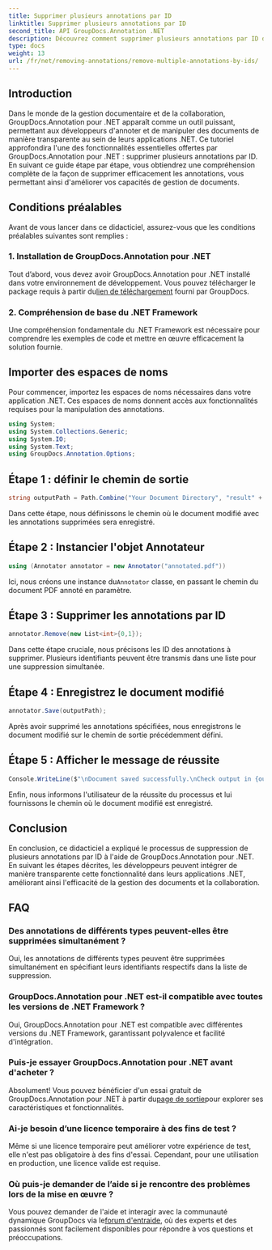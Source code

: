 ```yaml
---
title: Supprimer plusieurs annotations par ID
linktitle: Supprimer plusieurs annotations par ID
second_title: API GroupDocs.Annotation .NET
description: Découvrez comment supprimer plusieurs annotations par ID dans .NET à l'aide de GroupDocs.Annotation, améliorant ainsi vos capacités de gestion de documents sans effort.
type: docs
weight: 13
url: /fr/net/removing-annotations/remove-multiple-annotations-by-ids/
---
```

## Introduction
Dans le monde de la gestion documentaire et de la collaboration, GroupDocs.Annotation pour .NET apparaît comme un outil puissant, permettant aux développeurs d'annoter et de manipuler des documents de manière transparente au sein de leurs applications .NET. Ce tutoriel approfondira l'une des fonctionnalités essentielles offertes par GroupDocs.Annotation pour .NET : supprimer plusieurs annotations par ID. En suivant ce guide étape par étape, vous obtiendrez une compréhension complète de la façon de supprimer efficacement les annotations, vous permettant ainsi d'améliorer vos capacités de gestion de documents.
## Conditions préalables
Avant de vous lancer dans ce didacticiel, assurez-vous que les conditions préalables suivantes sont remplies :
### 1. Installation de GroupDocs.Annotation pour .NET
 Tout d’abord, vous devez avoir GroupDocs.Annotation pour .NET installé dans votre environnement de développement. Vous pouvez télécharger le package requis à partir du[lien de téléchargement](https://releases.groupdocs.com/annotation/net/) fourni par GroupDocs.
### 2. Compréhension de base du .NET Framework
Une compréhension fondamentale du .NET Framework est nécessaire pour comprendre les exemples de code et mettre en œuvre efficacement la solution fournie.

## Importer des espaces de noms
Pour commencer, importez les espaces de noms nécessaires dans votre application .NET. Ces espaces de noms donnent accès aux fonctionnalités requises pour la manipulation des annotations.
```csharp
using System;
using System.Collections.Generic;
using System.IO;
using System.Text;
using GroupDocs.Annotation.Options;
```

## Étape 1 : définir le chemin de sortie
```csharp
string outputPath = Path.Combine("Your Document Directory", "result" + Path.GetExtension("input.pdf"));
```
Dans cette étape, nous définissons le chemin où le document modifié avec les annotations supprimées sera enregistré.
## Étape 2 : Instancier l'objet Annotateur
```csharp
using (Annotator annotator = new Annotator("annotated.pdf"))
```
 Ici, nous créons une instance du`Annotator` classe, en passant le chemin du document PDF annoté en paramètre.
## Étape 3 : Supprimer les annotations par ID
```csharp
annotator.Remove(new List<int>{0,1});
```
Dans cette étape cruciale, nous précisons les ID des annotations à supprimer. Plusieurs identifiants peuvent être transmis dans une liste pour une suppression simultanée.
## Étape 4 : Enregistrez le document modifié
```csharp
annotator.Save(outputPath);
```
Après avoir supprimé les annotations spécifiées, nous enregistrons le document modifié sur le chemin de sortie précédemment défini.
## Étape 5 : Afficher le message de réussite
```csharp
Console.WriteLine($"\nDocument saved successfully.\nCheck output in {outputPath}.");
```
Enfin, nous informons l'utilisateur de la réussite du processus et lui fournissons le chemin où le document modifié est enregistré.

## Conclusion
En conclusion, ce didacticiel a expliqué le processus de suppression de plusieurs annotations par ID à l'aide de GroupDocs.Annotation pour .NET. En suivant les étapes décrites, les développeurs peuvent intégrer de manière transparente cette fonctionnalité dans leurs applications .NET, améliorant ainsi l'efficacité de la gestion des documents et la collaboration.
## FAQ
### Des annotations de différents types peuvent-elles être supprimées simultanément ?
Oui, les annotations de différents types peuvent être supprimées simultanément en spécifiant leurs identifiants respectifs dans la liste de suppression.
### GroupDocs.Annotation pour .NET est-il compatible avec toutes les versions de .NET Framework ?
Oui, GroupDocs.Annotation pour .NET est compatible avec différentes versions du .NET Framework, garantissant polyvalence et facilité d'intégration.
### Puis-je essayer GroupDocs.Annotation pour .NET avant d'acheter ?
 Absolument! Vous pouvez bénéficier d'un essai gratuit de GroupDocs.Annotation pour .NET à partir du[page de sortie](https://releases.groupdocs.com/)pour explorer ses caractéristiques et fonctionnalités.
### Ai-je besoin d’une licence temporaire à des fins de test ?
Même si une licence temporaire peut améliorer votre expérience de test, elle n'est pas obligatoire à des fins d'essai. Cependant, pour une utilisation en production, une licence valide est requise.
### Où puis-je demander de l’aide si je rencontre des problèmes lors de la mise en œuvre ?
 Vous pouvez demander de l'aide et interagir avec la communauté dynamique GroupDocs via le[forum d'entraide](https://forum.groupdocs.com/c/annotation/10), où des experts et des passionnés sont facilement disponibles pour répondre à vos questions et préoccupations.
